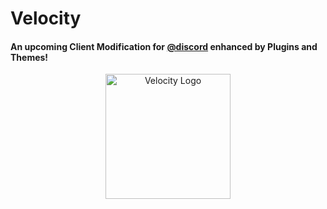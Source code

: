 # Velocity
#### An upcoming Client Modification for [@discord](https://github.com/discord) enhanced by Plugins and Themes!

<p align="center">
  <img width="200" src="https://velocity-discord.netlify.app/assets/icon.png" alt="Velocity Logo">
</p>
